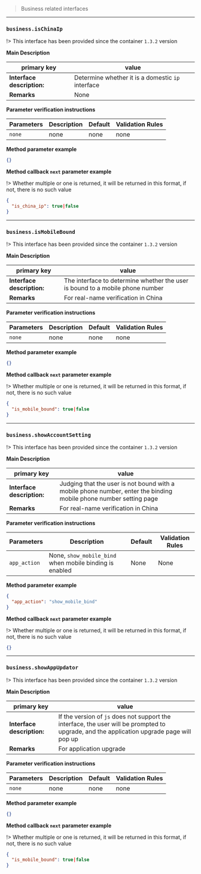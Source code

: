 > Business related interfaces

---

### `business.isChinaIp`

!> This interface has been provided since the container `1.3.2` version

**Main Description**

| primary key                | value                                             |
| -------------------------- | ------------------------------------------------- |
| **Interface description:** | Determine whether it is a domestic `ip` interface |
| **Remarks**                | None                                              |

**Parameter verification instructions**

| Parameters | Description | Default | Validation Rules |
| ---------- | ----------- | ------- | ---------------- |
| `none`     | none        | none    | none             |

**Method parameter example**

```json
{}
```

**Method callback `next` parameter example**

!> Whether multiple or one is returned, it will be returned in this format, if not, there is no such value

```json
{
  "is_china_ip": true|false
}
```

---

### `business.isMobileBound`

!> This interface has been provided since the container `1.3.2` version

**Main Description**

| primary key                | value                                                                         |
| -------------------------- | ----------------------------------------------------------------------------- |
| **Interface description:** | The interface to determine whether the user is bound to a mobile phone number |
| **Remarks**                | For real-name verification in China                                           |

**Parameter verification instructions**

| Parameters | Description | Default | Validation Rules |
| ---------- | ----------- | ------- | ---------------- |
| `none`     | none        | none    | none             |

**Method parameter example**

```json
{}
```

**Method callback `next` parameter example**

!> Whether multiple or one is returned, it will be returned in this format, if not, there is no such value

```json
{
  "is_mobile_bound": true|false
}
```

---

### `business.showAccountSetting`

!> This interface has been provided since the container `1.3.2` version

**Main Description**

| primary key                | value                                                                                                             |
| -------------------------- | ----------------------------------------------------------------------------------------------------------------- |
| **Interface description:** | Judging that the user is not bound with a mobile phone number, enter the binding mobile phone number setting page |
| **Remarks**                | For real-name verification in China                                                                               |

**Parameter verification instructions**

| Parameters   | Description                                             | Default | Validation Rules |
| ------------ | ------------------------------------------------------- | ------- | ---------------- |
| `app_action` | None, `show_mobile_bind` when mobile binding is enabled | None    | None             |

**Method parameter example**

```json
{
  "app_action": "show_mobile_bind"
}
```

**Method callback `next` parameter example**

!> Whether multiple or one is returned, it will be returned in this format, if not, there is no such value

```json
{}
```

---

### `business.showAppUpdator`

!> This interface has been provided since the container `1.3.2` version

**Main Description**

| primary key                | value                                                                                                                                     |
| -------------------------- | ----------------------------------------------------------------------------------------------------------------------------------------- |
| **Interface description:** | If the version of `js` does not support the interface, the user will be prompted to upgrade, and the application upgrade page will pop up |
| **Remarks**                | For application upgrade                                                                                                                   |

**Parameter verification instructions**

| Parameters | Description | Default | Validation Rules |
| ---------- | ----------- | ------- | ---------------- |
| `none`     | none        | none    | none             |

**Method parameter example**

```json
{}
```

**Method callback `next` parameter example**

!> Whether multiple or one is returned, it will be returned in this format, if not, there is no such value

```json
{
  "is_mobile_bound": true|false
}
```
